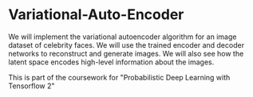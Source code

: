 # Variational-Auto-Encoder
We will implement the variational autoencoder algorithm for an image dataset of celebrity faces. We will use the trained encoder and decoder networks to reconstruct and generate images. We will also see how the latent space encodes high-level information about the images.

This is part of the coursework for "Probabilistic Deep Learning with Tensorflow 2" 
